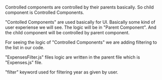 Controlled components are controlled by their parents basically. So child component is Controlled Components.

"Contolled Components" are used basically for UI. Basically some kind of user experiense we will see.
The logic will be in "Parent Component". And the child component will be controlled by parent component.

For seeing the logic of "Controlled Components" we are adding filtering to the list in our code.

"ExpensesFilter.js" files logic are written in the parent file which is "Expenses.js" file.

"filter" keyword used for filtering year as given by user.
